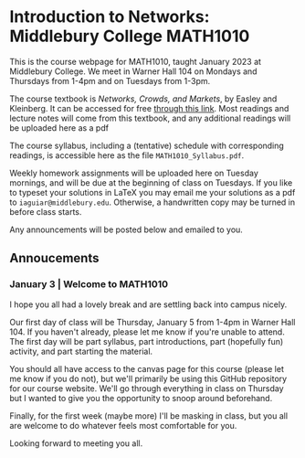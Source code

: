 # Introduction to Networks: Middlebury College MATH1010
This is the course webpage for MATH1010, taught January 2023 at Middlebury College. We meet in Warner Hall 104 on Mondays and Thursdays from 1-4pm and on Tuesdays from 1-3pm.

The course textbook is _Networks, Crowds, and Markets_, by Easley and Kleinberg. It can be accessed for free [through this link](https://www.cs.cornell.edu/home/kleinber/networks-book/). Most readings and lecture notes will come from this textbook, and any additional readings will be uploaded here as a pdf

The course syllabus, including a (tentative) schedule with corresponding readings, is accessible here as the file `MATH1010_Syllabus.pdf`. 

Weekly homework assignments will be uploaded here on Tuesday mornings, and will be due at the beginning of class on Tuesdays. If you like to typeset your solutions in LaTeX you may email me your solutions as a pdf to `iaguiar@middlebury.edu`. Otherwise, a handwritten copy may be turned in before class starts.

Any announcements will be posted below and emailed to you.

## Annoucements 
### January 3 | Welcome to MATH1010
I hope you all had a lovely break and are settling back into campus nicely.

Our first day of class will be Thursday, January 5 from 1-4pm in Warner Hall 104. If you haven't already, please let me know if you're unable to attend. The first day will be part syllabus, part introductions, part (hopefully fun) activity, and part starting the material.

You should all have access to the canvas page for this course (please let me know if you do not), but we'll primarily be using this GitHub repository for our course website. We'll go through everything in class on Thursday but I wanted to give you the opportunity to snoop around beforehand.

Finally, for the first week (maybe more) I'll be masking in class, but you all are welcome to do whatever feels most comfortable for you.

Looking forward to meeting you all.
